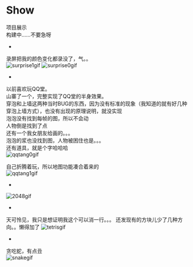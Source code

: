 # Show  
项目展示  
构建中……不要急呀  
  
  
*  
录屏把我的颜色变化都录没了，气。。  
![surprise1gif](https://github.com/ZhangFengze/Show/raw/master/surprise1.gif)
![surprise0gif](https://github.com/ZhangFengze/Show/raw/master/surprise0.gif)

*   
以前喜欢玩QQ堂。  
山寨了一个，完整实现了QQ堂的半身效果。  
穿泡和上墙这两种当时BUG的东西，因为没有标准的现象（我知道的就有好几种穿泡上墙方式），也没有出现的原理说明，就没实现  
泡泡没有找到每帧的图，所以不会动  
人物倒是找到了点  
还有一个我女朋友给画的。。。  
泡泡的浆也没找到图，人物被困住也是。。。  
还有道具，就是个字哈哈哈  
![qqtang0gif](https://github.com/ZhangFengze/Show/raw/master/qqtang.gif)  
  
自己折腾着玩，所以地图功能凑合着来的  
![qqtang1gif](https://github.com/ZhangFengze/Show/raw/master/qqtang1.gif)  
  
  
*  
![2048gif](https://github.com/ZhangFengze/Show/raw/master/2048.gif)  
  
*   
天可怜见，我只是想证明我这个可以消一行。。。
还发现有的方块儿少了几种方向。。懒得加了
![tetrisgif](https://github.com/ZhangFengze/Show/raw/master/tetris.gif)  

*   
贪吃蛇，有点丑  
![snakegif](https://github.com/ZhangFengze/Show/raw/master/snake.gif)  


